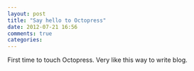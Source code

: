 ```yaml
---
layout: post
title: "Say hello to Octopress"
date: 2012-07-21 16:56
comments: true
categories: 
---
```


First time to touch Octopress.
Very like this way to write blog.